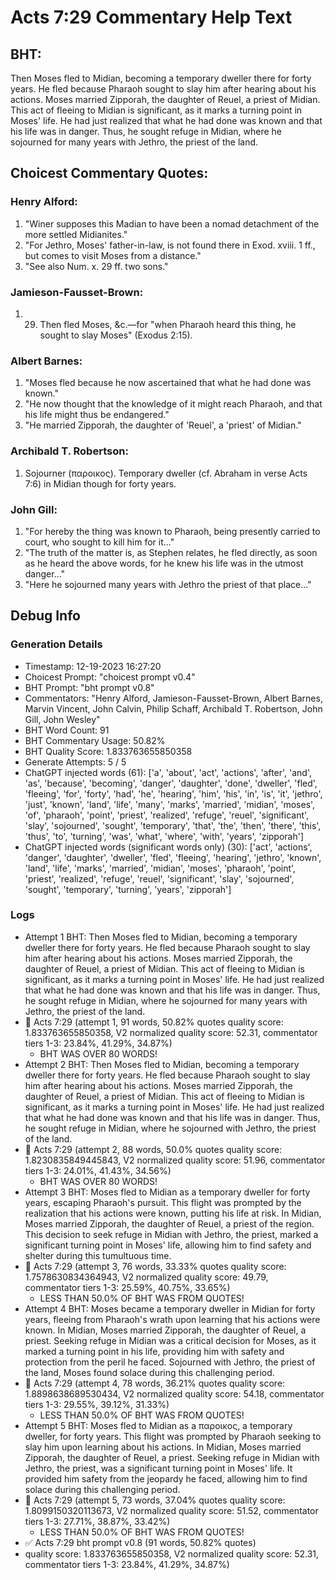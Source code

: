 # Acts 7:29 Commentary Help Text

## BHT:
Then Moses fled to Midian, becoming a temporary dweller there for forty years. He fled because Pharaoh sought to slay him after hearing about his actions. Moses married Zipporah, the daughter of Reuel, a priest of Midian. This act of fleeing to Midian is significant, as it marks a turning point in Moses' life. He had just realized that what he had done was known and that his life was in danger. Thus, he sought refuge in Midian, where he sojourned for many years with Jethro, the priest of the land.

## Choicest Commentary Quotes:
### Henry Alford:
1. "Winer supposes this Madian to have been a nomad detachment of the more settled Midianites."
2. "For Jethro, Moses' father-in-law, is not found there in Exod. xviii. 1 ff., but comes to visit Moses from a distance."
3. "See also Num. x. 29 ff. two sons."

### Jamieson-Fausset-Brown:
1. 29. Then fled Moses, &amp;c.—for
	"when Pharaoh heard this thing, he sought to slay Moses"
	(Exodus 2:15).


### Albert Barnes:
1. "Moses fled because he now ascertained that what he had done was known."
2. "He now thought that the knowledge of it might reach Pharaoh, and that his life might thus be endangered."
3. "He married Zipporah, the daughter of 'Reuel', a 'priest' of Midian."

### Archibald T. Robertson:
1.  Sojourner (παροικος). Temporary dweller (cf. Abraham in verse Acts 7:6) in Midian though for forty years. 


### John Gill:
1. "For hereby the thing was known to Pharaoh, being presently carried to court, who sought to kill him for it..."
2. "The truth of the matter is, as Stephen relates, he fled directly, as soon as he heard the above words, for he knew his life was in the utmost danger..."
3. "Here he sojourned many years with Jethro the priest of that place..."


## Debug Info
### Generation Details
- Timestamp: 12-19-2023 16:27:20
- Choicest Prompt: "choicest prompt v0.4"
- BHT Prompt: "bht prompt v0.8"
- Commentators: "Henry Alford, Jamieson-Fausset-Brown, Albert Barnes, Marvin Vincent, John Calvin, Philip Schaff, Archibald T. Robertson, John Gill, John Wesley"
- BHT Word Count: 91
- BHT Commentary Usage: 50.82%
- BHT Quality Score: 1.833763655850358
- Generate Attempts: 5 / 5
- ChatGPT injected words (61):
	['a', 'about', 'act', 'actions', 'after', 'and', 'as', 'because', 'becoming', 'danger', 'daughter', 'done', 'dweller', 'fled', 'fleeing', 'for', 'forty', 'had', 'he', 'hearing', 'him', 'his', 'in', 'is', 'it', 'jethro', 'just', 'known', 'land', 'life', 'many', 'marks', 'married', 'midian', 'moses', 'of', 'pharaoh', 'point', 'priest', 'realized', 'refuge', 'reuel', 'significant', 'slay', 'sojourned', 'sought', 'temporary', 'that', 'the', 'then', 'there', 'this', 'thus', 'to', 'turning', 'was', 'what', 'where', 'with', 'years', 'zipporah']
- ChatGPT injected words (significant words only) (30):
	['act', 'actions', 'danger', 'daughter', 'dweller', 'fled', 'fleeing', 'hearing', 'jethro', 'known', 'land', 'life', 'marks', 'married', 'midian', 'moses', 'pharaoh', 'point', 'priest', 'realized', 'refuge', 'reuel', 'significant', 'slay', 'sojourned', 'sought', 'temporary', 'turning', 'years', 'zipporah']

### Logs
- Attempt 1 BHT: Then Moses fled to Midian, becoming a temporary dweller there for forty years. He fled because Pharaoh sought to slay him after hearing about his actions. Moses married Zipporah, the daughter of Reuel, a priest of Midian. This act of fleeing to Midian is significant, as it marks a turning point in Moses' life. He had just realized that what he had done was known and that his life was in danger. Thus, he sought refuge in Midian, where he sojourned for many years with Jethro, the priest of the land.
- 🔄 Acts 7:29 (attempt 1, 91 words, 50.82% quotes quality score: 1.833763655850358, V2 normalized quality score: 52.31, commentator tiers 1-3: 23.84%, 41.29%, 34.87%) 
	- BHT WAS OVER 80 WORDS!
- Attempt 2 BHT: Then Moses fled to Midian, becoming a temporary dweller there for forty years. He fled because Pharaoh sought to slay him after hearing about his actions. Moses married Zipporah, the daughter of Reuel, a priest of Midian. This act of fleeing to Midian is significant, as it marks a turning point in Moses' life. He had just realized that what he had done was known and that his life was in danger. Thus, he sought refuge in Midian, where he sojourned with Jethro, the priest of the land.
- 🔄 Acts 7:29 (attempt 2, 88 words, 50.0% quotes quality score: 1.8230835849445843, V2 normalized quality score: 51.96, commentator tiers 1-3: 24.01%, 41.43%, 34.56%) 
	- BHT WAS OVER 80 WORDS!
- Attempt 3 BHT: Moses fled to Midian as a temporary dweller for forty years, escaping Pharaoh's pursuit. This flight was prompted by the realization that his actions were known, putting his life at risk. In Midian, Moses married Zipporah, the daughter of Reuel, a priest of the region. This decision to seek refuge in Midian with Jethro, the priest, marked a significant turning point in Moses' life, allowing him to find safety and shelter during this tumultuous time.
- 🔄 Acts 7:29 (attempt 3, 76 words, 33.33% quotes quality score: 1.7578630834364943, V2 normalized quality score: 49.79, commentator tiers 1-3: 25.59%, 40.75%, 33.65%) 
	- LESS THAN 50.0% OF BHT WAS FROM QUOTES!
- Attempt 4 BHT: Moses became a temporary dweller in Midian for forty years, fleeing from Pharaoh's wrath upon learning that his actions were known. In Midian, Moses married Zipporah, the daughter of Reuel, a priest. Seeking refuge in Midian was a critical decision for Moses, as it marked a turning point in his life, providing him with safety and protection from the peril he faced. Sojourned with Jethro, the priest of the land, Moses found solace during this challenging period.
- 🔄 Acts 7:29 (attempt 4, 78 words, 36.21% quotes quality score: 1.8898638689530434, V2 normalized quality score: 54.18, commentator tiers 1-3: 29.55%, 39.12%, 31.33%) 
	- LESS THAN 50.0% OF BHT WAS FROM QUOTES!
- Attempt 5 BHT: Moses fled to Midian as a παροικος, a temporary dweller, for forty years. This flight was prompted by Pharaoh seeking to slay him upon learning about his actions. In Midian, Moses married Zipporah, the daughter of Reuel, a priest. Seeking refuge in Midian with Jethro, the priest, was a significant turning point in Moses' life. It provided him safety from the jeopardy he faced, allowing him to find solace during this challenging period.
- 🔄 Acts 7:29 (attempt 5, 73 words, 37.04% quotes quality score: 1.8099150320113673, V2 normalized quality score: 51.52, commentator tiers 1-3: 27.71%, 38.87%, 33.42%) 
	- LESS THAN 50.0% OF BHT WAS FROM QUOTES!
- ✅ Acts 7:29 bht prompt v0.8 (91 words, 50.82% quotes)
- quality score: 1.833763655850358, V2 normalized quality score: 52.31, commentator tiers 1-3: 23.84%, 41.29%, 34.87%)